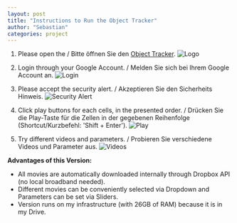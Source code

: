 ```yaml
---
layout: post
title: "Instructions to Run the Object Tracker"
author: "Sebastian"
categories: project
---
```

1. Please open the / Bitte öffnen Sie den [Object Tracker](https://colab.research.google.com/drive/1axv_s5rFQiZu6OOq0STLNWxSjwqaCIql#scrollTo=WbGYdt_cfZID).
![Logo](https://i.imgur.com/Ry6GHuP.png)

2. Login through your Google Account. / Melden Sie sich bei Ihrem Google Account an.
![Login](https://i.imgur.com/QMMtgne.png)

3. Please accept the security alert. / Akzeptieren Sie den Sicherheits Hinweis.
![Security Alert](https://i.imgur.com/KCREXuu.png)

4. Click play buttons for each cells, in the presented order. / Drücken Sie die Play-Taste für die Zellen in der gegebenen Reihenfolge (Shortcut/Kurzbefehl: 'Shift + Enter').
![Play](https://i.imgur.com/QIzNXK6.png)

5. Try different videos and parameters. / Probieren Sie verschiedene Videos und Parameter aus.
![Videos](https://i.imgur.com/0mH9V1w.png)

__Advantages of this Version:__
- All movies are automatically downloaded internally through Dropbox API (no local broadband needed).
- Different movies can be conveniently selected via Dropdown and Parameters can be set via Sliders.
- Version runs on my infrastructure (with 26GB of RAM) because it is in my Drive.
